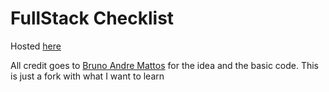 # FullStack Checklist
Hosted [here](https://rafaeelaudibert.github.io/fullstack/)

All credit goes to [Bruno Andre Mattos](https://github.com/BrunoAndreMattos) for the idea and the basic code.
This is just a fork with what I want to learn
